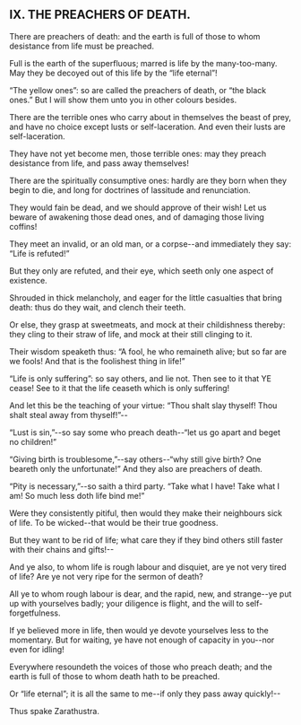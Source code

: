 ## IX. THE PREACHERS OF DEATH.

There are preachers of death: and the earth is full of those to whom
desistance from life must be preached.

Full is the earth of the superfluous; marred is life by the
many-too-many. May they be decoyed out of this life by the “life
eternal”!

“The yellow ones”: so are called the preachers of death, or “the black
ones.” But I will show them unto you in other colours besides.

There are the terrible ones who carry about in themselves the beast of
prey, and have no choice except lusts or self-laceration. And even their
lusts are self-laceration.

They have not yet become men, those terrible ones: may they preach
desistance from life, and pass away themselves!

There are the spiritually consumptive ones: hardly are they born when
they begin to die, and long for doctrines of lassitude and renunciation.

They would fain be dead, and we should approve of their wish! Let
us beware of awakening those dead ones, and of damaging those living
coffins!

They meet an invalid, or an old man, or a corpse--and immediately they
say: “Life is refuted!”

But they only are refuted, and their eye, which seeth only one aspect of
existence.

Shrouded in thick melancholy, and eager for the little casualties that
bring death: thus do they wait, and clench their teeth.

Or else, they grasp at sweetmeats, and mock at their childishness
thereby: they cling to their straw of life, and mock at their still
clinging to it.

Their wisdom speaketh thus: “A fool, he who remaineth alive; but so far
are we fools! And that is the foolishest thing in life!”

“Life is only suffering”: so say others, and lie not. Then see to it
that YE cease! See to it that the life ceaseth which is only suffering!

And let this be the teaching of your virtue: “Thou shalt slay thyself!
Thou shalt steal away from thyself!”--

“Lust is sin,”--so say some who preach death--“let us go apart and beget
no children!”

“Giving birth is troublesome,”--say others--“why still give birth? One
beareth only the unfortunate!” And they also are preachers of death.

“Pity is necessary,”--so saith a third party. “Take what I have! Take
what I am! So much less doth life bind me!”

Were they consistently pitiful, then would they make their neighbours
sick of life. To be wicked--that would be their true goodness.

But they want to be rid of life; what care they if they bind others
still faster with their chains and gifts!--

And ye also, to whom life is rough labour and disquiet, are ye not very
tired of life? Are ye not very ripe for the sermon of death?

All ye to whom rough labour is dear, and the rapid, new, and strange--ye
put up with yourselves badly; your diligence is flight, and the will to
self-forgetfulness.

If ye believed more in life, then would ye devote yourselves less to the
momentary. But for waiting, ye have not enough of capacity in you--nor
even for idling!

Everywhere resoundeth the voices of those who preach death; and the
earth is full of those to whom death hath to be preached.

Or “life eternal”; it is all the same to me--if only they pass away
quickly!--

Thus spake Zarathustra.




